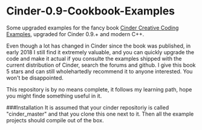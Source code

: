 # Cinder-0.9-Cookbook-Examples
Some upgraded examples for the fancy book [Cinder Creative Coding Examples](https://www.packtpub.com/application-development/cinder-creative-coding-cookbook), upgraded for Cinder 0.9.+ and modern C++.

Even though a lot has changed in Cinder since the book was published, in early 2018 I still find it extremely valuable, and you can quickly upgrade the code and make it actual if you consulte the examples shipped with the current distribution of Cinder, search the forums and github. I give this book 5 stars and can still wholehartedly recommend it to anyone interested. You won't be disappointed. 

This repository is by no means complete, it follows my learning path, hope you might finde something useful in it. 

###Installation
It is assumed that your cinder repositoriy is called "cinder_master" and that you clone this one next to it. Then all the example projects should compile out of the box. 
